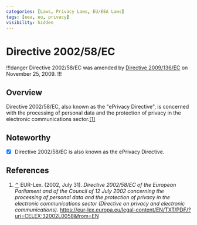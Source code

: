 ```yaml
---
categories: [Laws, Privacy Laws, EU/EEA Laws]
tags: [eea, eu, privacy]
visibility: hidden
---
```


# Directive 2002/58/EC

!!!danger
Directive 2002/58/EC was amended by [Directive 2009/136/EC](/laws/directive-2009-136-ec.md) on November 25, 2009.
!!!

## Overview

<span id="rev1"></span> Directive 2002/58/EC, also known as the "ePrivacy Directive", is concerned with the processing of personal data and the protection of privacy in the electronic communications sector.[[1]](#ref1)

## Noteworthy

- [x] Directive 2002/58/EC is also known as the ePrivacy Directive.

## References

1. <span id="ref1"></span>[⌃](#rev1) EUR-Lex. (2002, July 31). *Directive 2002/58/EC of the European Parliament and of the Council of 12 July 2002 concerning the processing of personal data and the protection of privacy in the electronic communications sector (Directive on privacy and electronic communications)*. https://eur-lex.europa.eu/legal-content/EN/TXT/PDF/?uri=CELEX:32002L0058&from=EN